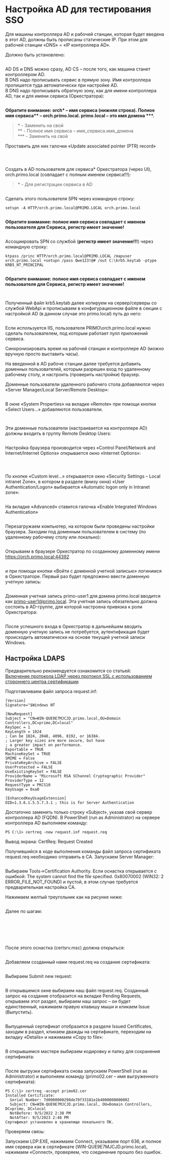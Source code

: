 # Настройка AD для тестирования SSO

Для машины контроллера AD и рабочей станции, которая будет введена в этот AD, должны быть прописаны статические IP. 
При этом для рабочей станции «DNS» = «IP контроллера AD».

Должно быть установлено:

![]()

AD DS и DNS можно сразу, AD CS – после того, как машина станет контроллером AD.  
В DNS надо прописывать сервис в прямую зону. Имя контроллера пропишется туда автоматически при настройке AD.  
В DNS надо прописывать обратную зону, как для имени контроллера AD, так и для имени сервиса (Оркестратора):

![]()

**Обратите внимание: orch\*  – имя сервиса (нижняя строка). Полное имя сервиса\*\*  – orch.primo.local. primo.local – это имя домена \*\*\*.**  

> \* - Заменить на свой  
> \*\* - Полное имя сервиса – имя_сервиса.имя_домена  
> \*\*\* - Заменить на свой  

Проставить для них галочки «Update associated pointer (PTR) record»

![]()

![]()

![]()

Создать в AD пользователя для сервиса\* Оркестратора (через UI), orch.primo.local (совпадает с полным именем сервиса!!!):

> \* - Для регистрации сервиса в AD

![]()

Сделать этого пользователя SPN через командную строку:
```
setspn -A HTTP/orch.primo.local@PRIMO.LOCAL orch.primo.local
```

![]()

**Обратите внимание: полное имя сервиса совпадает с именем пользователя для Сервиса, регистр имеет значение!**

![]()

Ассоциировать SPN со службой (**регистр имеет значение!!!**) через командную строку:
```
ktpass /princ HTTP/orch.primo.local@PRIMO.LOCAL /mapuser orch.primo.local +setupn /pass Qwe123!@# /out C:\krb5.keytab -ptype KRB5_NT_PRINCIPAL
```

![]()

**Обратите внимание: полное имя сервиса совпадает с именем пользователя для Сервиса, регистр имеет значение!**

![]()

![]()

Полученный файл krb5.keytab далее копируем на сервер/серверы со службой WebApi и прописываем в конфигурационном файле в секции с настройкой AD (в данном случае это primo.local) путь до него:

![]()

Если используется IIS, пользователя PRIMO\orch.primo.local нужно сделать пользователем, под которым работает пулл приложений сервиса.

Синхронизировать время на рабочей станции и контроллере AD (можно вручную просто выставить часы).

На введенной в AD рабоче станции далее требуется добавить доменных пользователей, которым разрешен вход по удаленному рабочему столу, и настроить (проверить настройки) браузер.

Доменные пользователи удаленного рабочего стола добавляются через «Server Manager/Local Server/Remote Desktop»:

![]()

В окне «System Properties» на вкладке «Remote» при помощи кнопки «Select Users…» добавляются пользователи.

![]()

![]()

Эти доменные пользователи (настраивается на контроллере AD) должны входить в группу Remote Desktop Users:

![]()

Настройка браузера производится через «Control Panel/Network and Internet/Internet Options» открывается окно «Internet Options»:

![]()

![]()

![]()

По кнопке «Custom level…» открывается окно «Security Settings – Local intranet Zone», в котором в разделе (внизу окна) «User Authentication/Logon» выбирается «Automatic logon only in Intranet zone»:

![]()

На вкладке «Advanced» ставится галочка «Enable Integrated Windows Authentication»

![]()

Перезагружаем компьютер, на котором были проведены настройки браузера. Заходим под доменным пользователем в систему (по удаленному рабочему столу или локально):

![]()

Открываем в браузере Оркестратор по созданному доменному имени https://orch.primo.local:44392

![]()

и при помощи кнопки «Войти с доменной учетной записью» логинимся в Оркестраторе. Первый раз будет предложено ввести доменную учетную запись:

![]()

Доменная учетная запись primo-user1 для домена primo.local вводится как 
primo-user1@primo.local. Эта учетная запись обязательно должна состоять в AD-группе, для которой настроена привязка к роли Оркестратора:

![]()

После успешного входа в Оркестратор в дальнейшем вводить доменную учетную запись не потребуется, аутентификация будет происходить автоматически на основе текущей учетной записи Windows.

## Настройка LDAPS

Предварительно рекомендуется ознакомится со статьей:  
[Включение протокола LDAP через протокол SSL с использованием стороннего центра сертификации](https://docs.microsoft.com/ru-RU/troubleshoot/windows-server/identity/enable-ldap-over-ssl-3rd-certification-authority)

Подготавливаем файл запроса request.inf:
```
[Version]
Signature="$Windows NT

[NewRequest]
Subject = "CN=WIN-QUE9E7MJCJD.primo.local,OU=Domain Controllers,DC=primo,DC=local"
KeySpec = 1
KeyLength = 1024
; Can be 1024, 2048, 4096, 8192, or 16384.
; Larger key sizes are more secure, but have
; a greater impact on performance.
Exportable = TRUE
MachineKeySet = TRUE
SMIME = False
PrivateKeyArchive = FALSE
UserProtected = FALSE
UseExistingKeySet = FALSE
ProviderName = "Microsoft RSA SChannel Cryptographic Provider"
ProviderType = 12
RequestType = PKCS10
KeyUsage = 0xa0

[EnhancedKeyUsageExtension]
OID=1.3.6.1.5.5.7.3.1 ; this is for Server Authentication
```

Достаточно заменить только строку «Subject», указав свой сервер контроллера AD (FQDN). В PowerShell (run as Administrator) на сервере контроллера AD выполняем команду:
```
PS C:\1> certreq -new request.inf request.req
```
Вывод экрана:
CertReq: Request Created

Получившийся в ходе выполнения команды файл запроса сертификата request.req необходимо отправить в CA. Запускаем Server Manager:

![]()

Выбираем Tools->Certification Authority. Если оснастка открывается с ошибкой: The system cannot find the file specified. 0x80070002 (WIN32: 2 ERROR_FILE_NOT_FOUND) и пустой, в этом случае требуется предварительная настройка CA.

Нажимаем желтый треугольник как на рисунке ниже:

![]()

Далее по шагам:

![]()

![]()

![]()

![]()

![]()

![]()

После этого оснастка (certsrv.msc) должна открыться:

![]()

Добавляем созданный нами request.req на создание сертификата:

![]()

Выбираем Submit new request:

![]()

В открывшемся окне выбираем наш файл request.req. Созданный запрос на создание отобразится на вкладке Pending Requests, открываем этот раздел, выбираем наш запрос – он будет единственный, нажимаем правую клавишу мыши и кликаем Issue (Выпустить).

![]()

Выпущенный сертификат отобразится в разделе Issued Certificates, заходим в раздел, кликаем дважды на сертификате, переходим на вкладку «Details» и нажимаем «Copy to file»: 

![]()

В открывшемся мастере выбираем кодировку и папку для сохранения сертификата:

![]()

После выгрузки сертификата снова запускаем PowerShell (run as Administrator) и выполняем команду (primo02.cer – имя выгруженного сертификата):
```
PS C:\1> certreq -accept primo02.cer
Installed Certificate:
  Serial Number: 7d0000000298de70f33181e1b4000000000002
  Subject: CN=WIN-QUE9E7MJCJD.primo.local, OU=Domain Controllers, DC=primo, DC=local
  NotBefore: 9/5/2022 2:38 PM
  NotAfter: 9/5/2023 2:48 PM
Сертификат установлен в хранилище локального ПК.
```

Проверяем связь:

Запускаем LDP.EXE, нажимаем Connect, указываем порт 636, и полное имя сервера как в сертификате (WIN-QUE9E7MJCJD.primo.local), нажимаем «Connect», проверяем, что соединение прошло без ошибок. 









